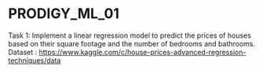 # PRODIGY_ML_01
Task 1: Implement a linear regression model to predict the prices of houses based on their square footage and the number of bedrooms and bathrooms.
Dataset : https://www.kaggle.com/c/house-prices-advanced-regression-techniques/data
